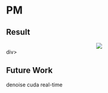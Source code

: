 # PM

## Result
<div align="center">
  <img src="https:/github.com/PM/PM.png">
</div>div>

## Future Work

denoise
cuda
real-time

